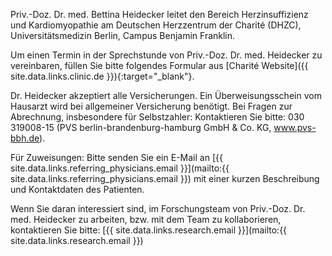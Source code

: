 Priv.-Doz. Dr. med. Bettina Heidecker leitet den Bereich Herzinsuffizienz und Kardiomyopathie am Deutschen Herzzentrum der Charité (DHZC), Universitätsmedizin Berlin, Campus Benjamin Franklin. 

Um einen Termin in der Sprechstunde von Priv.-Doz. Dr. med. Heidecker zu vereinbaren, füllen Sie bitte folgendes Formular aus
[Charité Website]({{ site.data.links.clinic.de }}){:target="_blank"}.

Dr. Heidecker akzeptiert alle Versicherungen.  Ein Überweisungsschein vom Hausarzt wird bei allgemeiner Versicherung benötigt. Bei Fragen zur Abrechnung, insbesondere für Selbstzahler: Kontaktieren Sie bitte: 030 319008-15 (PVS berlin-brandenburg-hamburg GmbH & Co. KG, www.pvs-bbh.de).

Für Zuweisungen: Bitte senden Sie ein E-Mail an [{{ site.data.links.referring_physicians.email }}](mailto:{{ site.data.links.referring_physicians.email }}) mit einer kurzen Beschreibung und Kontaktdaten des Patienten. 

Wenn Sie daran interessiert sind, im Forschungsteam von Priv.-Doz. Dr. med. Heidecker zu arbeiten, bzw. mit dem Team zu kollaborieren, kontaktieren Sie bitte:
[{{ site.data.links.research.email }}](mailto:{{ site.data.links.research.email }})

